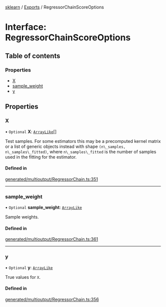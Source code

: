 [sklearn](../readme.md) / [Exports](../modules.md) / RegressorChainScoreOptions

# Interface: RegressorChainScoreOptions

## Table of contents

### Properties

- [X](RegressorChainScoreOptions.md#x)
- [sample\_weight](RegressorChainScoreOptions.md#sample_weight)
- [y](RegressorChainScoreOptions.md#y)

## Properties

### X

• `Optional` **X**: [`ArrayLike`](../modules.md#arraylike)[]

Test samples. For some estimators this may be a precomputed kernel matrix or a list of generic objects instead with shape `(n\_samples, n\_samples\_fitted)`, where `n\_samples\_fitted` is the number of samples used in the fitting for the estimator.

#### Defined in

[generated/multioutput/RegressorChain.ts:351](https://github.com/transitive-bullshit/scikit-learn-ts/blob/367336a/packages/sklearn/src/generated/multioutput/RegressorChain.ts#L351)

___

### sample\_weight

• `Optional` **sample\_weight**: [`ArrayLike`](../modules.md#arraylike)

Sample weights.

#### Defined in

[generated/multioutput/RegressorChain.ts:361](https://github.com/transitive-bullshit/scikit-learn-ts/blob/367336a/packages/sklearn/src/generated/multioutput/RegressorChain.ts#L361)

___

### y

• `Optional` **y**: [`ArrayLike`](../modules.md#arraylike)

True values for `X`.

#### Defined in

[generated/multioutput/RegressorChain.ts:356](https://github.com/transitive-bullshit/scikit-learn-ts/blob/367336a/packages/sklearn/src/generated/multioutput/RegressorChain.ts#L356)
